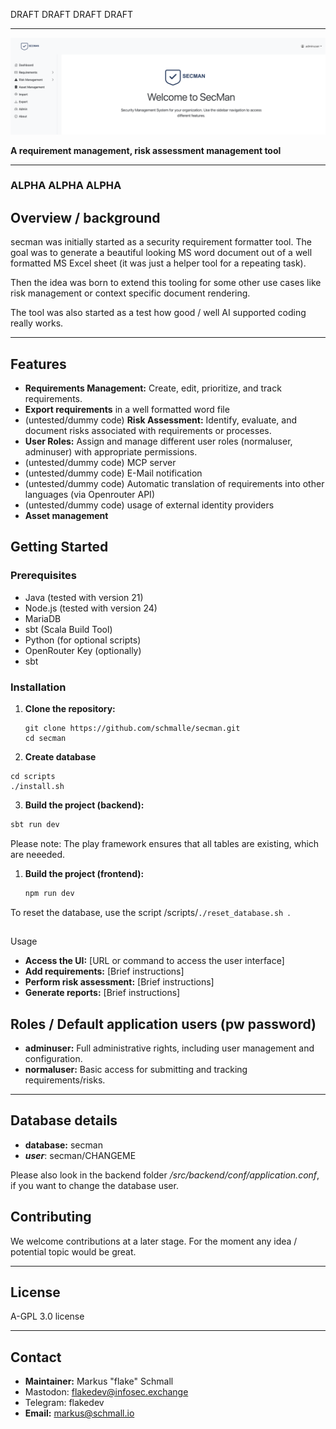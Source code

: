 DRAFT DRAFT DRAFT DRAFT

---

![landing.png](docs/landing.png)

**A requirement management, risk assessment management tool**

---

### ALPHA ALPHA ALPHA

## Overview / background

secman was initially started as a security requirement formatter tool. The goal was to generate a beautiful looking MS word document out of a well formatted MS Excel sheet (it was just a helper tool for a repeating task).

Then the idea was born to extend this tooling for some other use cases like risk management or context specific document rendering.

The tool was also started as a test how good / well AI supported coding really works.

---

## Features

- **Requirements Management:** Create, edit, prioritize, and track requirements.
- **Export requirements** in a well formatted word file
- (untested/dummy code) **Risk Assessment:** Identify, evaluate, and document risks associated with requirements or processes.
- **User Roles:** Assign and manage different user roles (normaluser, adminuser) with appropriate permissions.
- (untested/dummy code) MCP server
- (untested/dummy code) E-Mail notification
- (untested/dummy code) Automatic translation of requirements into other languages (via Openrouter API)
- (untested/dummy code) usage of external identity providers
- **Asset management**

## Getting Started

### Prerequisites

- Java (tested with version 21)
- Node.js (tested with version 24)
- MariaDB
- sbt (Scala Build Tool)
- Python (for optional scripts)
- OpenRouter Key (optionally)
- sbt

### Installation

1. **Clone the repository:**

   ```
   git clone https://github.com/schmalle/secman.git
   cd secman
   ```
2. **Create database**

```cd
cd scripts
./install.sh
```

3. **Build the project (backend):**

```sh
sbt run dev
```

Please note: The play framework ensures that all tables are existing, which are neeeded.

1. **Build the project (frontend):**

   ```sh
   npm run dev
   ```

To reset the database, use the script /scripts/`./reset_database.sh `.

## 

Usage

- **Access the UI:** [URL or command to access the user interface]
- **Add requirements:** [Brief instructions]
- **Perform risk assessment:** [Brief instructions]
- **Generate reports:** [Brief instructions]

## Roles / Default application users (pw password)

- **adminuser:** Full administrative rights, including user management and configuration.
- **normaluser:** Basic access for submitting and tracking requirements/risks.

---

## Database details

- **database:** secman
- ***user***: secman/CHANGEME

Please also look in the backend folder */src/backend/conf/application.conf*, if you want to change the database user.

## Contributing

We welcome contributions at a later stage. For the moment any idea / potential topic would be great.

---

## License

A-GPL 3.0 license

---

## Contact

- **Maintainer:** Markus "flake" Schmall
- Mastodon: flakedev@infosec.exchange
- Telegram: flakedev
- **Email:** markus@schmall.io
